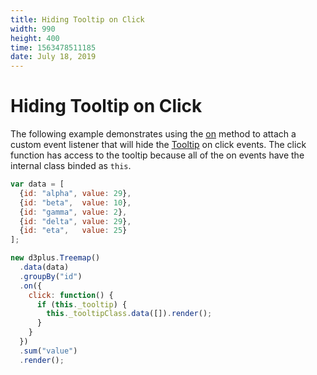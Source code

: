 ```yaml
---
title: Hiding Tooltip on Click
width: 990
height: 400
time: 1563478511185
date: July 18, 2019
---
```


# Hiding Tooltip on Click

The following example demonstrates using the [on](https://d3plus.org/docs/#BaseClass.on) method to attach a custom event listener that will hide the [Tooltip](https://d3plus.org/docs/#Tooltip) on click events. The click function has access to the tooltip because all of the on events have the internal class binded as `this`.

```js
var data = [
  {id: "alpha", value: 29},
  {id: "beta",  value: 10},
  {id: "gamma", value: 2},
  {id: "delta", value: 29},
  {id: "eta",   value: 25}
];

new d3plus.Treemap()
  .data(data)
  .groupBy("id")
  .on({
    click: function() {
      if (this._tooltip) {
        this._tooltipClass.data([]).render();
      }
    }
  })
  .sum("value")
  .render();
```
